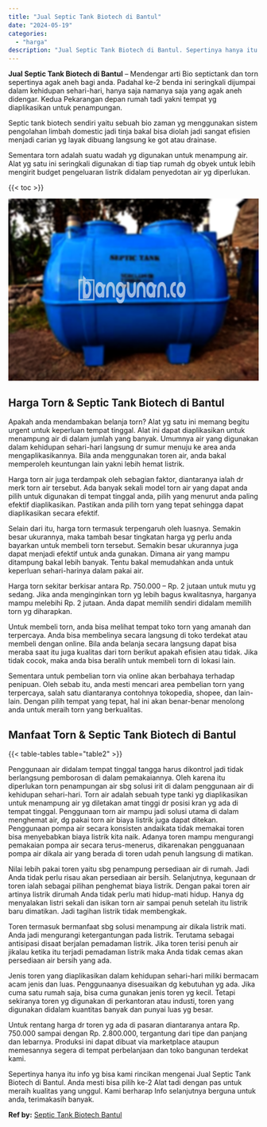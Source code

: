 ```yaml
---
title: "Jual Septic Tank Biotech di Bantul"
date: "2024-05-19"
categories: 
  - "harga"
description: "Jual Septic Tank Biotech di Bantul. Sepertinya hanya itu info yg bisa kami rincikan mengenai Jual Septic Tank Biotech di Bantul. Anda mesti bisa pilih ke-2 A..."
---
```


**Jual Septic Tank Biotech di Bantul** – Mendengar arti Bio septictank dan torn sepertinya agak aneh bagi anda. Padahal ke-2 benda ini seringkali dijumpai dalam kehidupan sehari-hari, hanya saja namanya saja yang agak aneh didengar. Kedua Pekarangan depan rumah tadi yakni tempat yg diaplikasikan untuk penampungan.

Septic tank biotech sendiri yaitu sebuah bio zaman yg menggunakan sistem pengolahan limbah domestic jadi tinja bakal bisa diolah jadi sangat efisien menjadi carian yg layak dibuang langsung ke got atau drainase.

Sementara torn adalah suatu wadah yg digunakan untuk menampung air. Alat yg satu ini seringkali digunakan di tiap tiap rumah dg obyek untuk lebih mengirit budget pengeluaran listrik didalam penyedotan air yg diperlukan.

{{< toc >}}

![Jual Septic Tank Biotech di Bantul](/images/jual-bio-septictank-17.png)

## Harga Torn & Septic Tank Biotech di Bantul

Apakah anda mendambakan belanja torn? Alat yg satu ini memang begitu urgent untuk keperluan tempat tinggal. Alat ini dapat diaplikasikan untuk menampung air di dalam jumlah yang banyak. Umumnya air yang digunakan dalam kehidupan sehari-hari langsung dr sumur menuju ke area anda mengaplikasikannya. Bila anda menggunakan toren air, anda bakal memperoleh keuntungan lain yakni lebih hemat listrik.

Harga torn air juga terdampak oleh sebagian faktor, diantaranya ialah dr merk torn air tersebut. Ada banyak sekali model torn air yang dapat anda pilih untuk digunakan di tempat tinggal anda, pilih yang menurut anda paling efektif diaplikasikan. Pastikan anda pilih torn yang tepat sehingga dapat diaplikasikan secara efektif.

Selain dari itu, harga torn termasuk terpengaruh oleh luasnya. Semakin besar ukurannya, maka tambah besar tingkatan harga yg perlu anda bayarkan untuk membeli torn tersebut. Semakin besar ukurannya juga dapat menjadi efektif untuk anda gunakan. Dimana air yang mampu ditampung bakal lebih banyak. Tentu bakal memudahkan anda untuk keperluan sehari-harinya dalam pakai air.

Harga torn sekitar berkisar antara Rp. 750.000 – Rp. 2 jutaan untuk mutu yg sedang. Jika anda menginginkan torn yg lebih bagus kwalitasnya, harganya mampu melebihi Rp. 2 jutaan. Anda dapat memilih sendiri didalam memilih torn yg diharapkan.

Untuk membeli torn, anda bisa melihat tempat toko torn yang amanah dan terpercaya. Anda bisa membelinya secara langsung di toko terdekat atau membeli dengan online. Bila anda belanja secara langsung dapat bisa meraba saat itu juga kualitas dari torn berikut apakah efisien atau tidak. Jika tidak cocok, maka anda bisa beralih untuk membeli torn di lokasi lain.

Sementara untuk pembelian torn via online akan berbahaya terhadap penipuan. Oleh sebab itu, anda mesti mencari area pembelian torn yang terpercaya, salah satu diantaranya contohnya tokopedia, shopee, dan lain-lain. Dengan pilih tempat yang tepat, hal ini akan benar-benar menolong anda untuk meraih torn yang berkualitas.

## Manfaat Torn & Septic Tank Biotech di Bantul

{{< table-tables table="table2" >}}

Penggunaan air didalam tempat tinggal tangga harus dikontrol jadi tidak berlangsung pemborosan di dalam pemakaiannya. Oleh karena itu diperlukan torn penampungan air sbg solusi irit di dalam penggunaan air di kehidupan sehari-hari. Torn air adalah sebuah type tanki yg diaplikasikan untuk menampung air yg diletakan amat tinggi dr posisi kran yg ada di tempat tinggal. Penggunaan torn air mampu jadi solusi utama di dalam menghemat air, dg pakai torn air biaya listrik juga dapat ditekan. Penggunaan pompa air secara konsisten andaikata tidak memakai toren bisa menyebabkan biaya listrik kita naik. Adanya toren mampu mengurangi pemakaian pompa air secara terus-menerus, dikarenakan pengguanaan pompa air dikala air yang berada di toren udah penuh langsung di matikan.

Nilai lebih pakai toren yaitu sbg penampung persediaan air di rumah. Jadi Anda tidak perlu risau akan persediaan air bersih. Selanjutnya, kegunaan dr toren ialah sebagai pilihan penghemat biaya listrik. Dengan pakai toren air artinya listrik dirumah Anda tidak perlu mati hidup-mati hidup. Hanya dg menyalakan listri sekali dan isikan torn air sampai penuh setelah itu listrik baru dimatikan. Jadi tagihan listrik tidak membengkak.

Toren termasuk bermanfaat sbg solusi menampung air dikala listrik mati. Anda jadi mengurangi ketergantungan pada listrik. Terutama sebagai antisipasi disaat berjalan pemadaman listrik. Jika toren terisi penuh air jikalau ketika itu terjadi pemadaman listrik maka Anda tidak cemas akan persediaan air bersih yang ada.

Jenis toren yang diaplikasikan dalam kehidupan sehari-hari miliki bermacam acam jenis dan luas. Penggunaanya disesuaikan dg kebutuhan yg ada. Jika cuma satu rumah saja, bisa cuma gunakan jenis toren yg kecil. Tetapi sekiranya toren yg digunakan di perkantoran atau industi, toren yang digunakan didalam kuantitas banyak dan punyai luas yg besar.

Untuk rentang harga dr toren yg ada di pasaran diantaranya antara Rp. 750.000 sampai dengan Rp. 2.800.000, tergantung dari tipe dan panjang dan lebarnya. Produksi ini dapat dibuat via marketplace ataupun memesannya segera di tempat perbelanjaan dan toko bangunan terdekat kami.

Sepertinya hanya itu info yg bisa kami rincikan mengenai Jual Septic Tank Biotech di Bantul. Anda mesti bisa pilih ke-2 Alat tadi dengan pas untuk meraih kualitas yang unggul. Kami berharap Info selanjutnya berguna untuk anda, terimakasih banyak.

**Ref by:** [Septic Tank Biotech Bantul](https://id.wikipedia.org/wiki/Septic)
